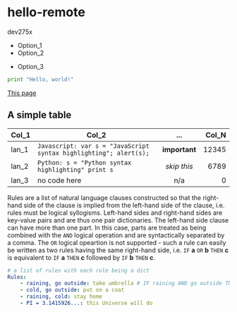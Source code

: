 # hello-remote
dev275x

* Option_1
* Option_2
- Option_3

```python
print "Hello, world!"
```

[This page](https://github.com/andrewha/hello-remote/blob/master/README.md)

A simple table
---

| Col_1 | Col_2 | ... | Col_N |
| --- | --- | :---: | ---: |
| lan_1 | `Javascript: var s = "JavaScript syntax highlighting"; alert(s);` | **important** | 12345 |
| lan_2 | `Python: s = "Python syntax highlighting" print s` | _skip this_ | 6789 |
| lan_3 | no code here | n/a | 0 |

Rules are a list of natural language clauses constructed so that the right-hand side of the clause is implied from the left-hand side of the clause, i.e. rules must be logical syllogisms. Left-hand sides and right-hand sides are key-value pairs and are thus one pair dictionaries. The left-hand side clause can have more than one part. In this case, parts are treated as being combined with the `AND` logical operation and are syntactically separated by a comma. The `OR` logical opeartion is not supported - such a rule can easily be written as two rules having the same right-hand side, i.e. `IF` **a** `OR` **b** `THEN` **c** is equivalent to `IF` **a** `THEN` **c** followed by `IF` **b** `THEN` **c**.

```yaml
# a list of rules with each rule being a dict
Rules:
    - raining, go outside: take umbrella # IF raining AND go outside THEN take umbrella
    - cold, go outside: put on a coat
    - raining, cold: stay home
    - PI = 3.1415926...: this Universe will do
```
